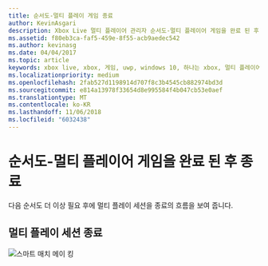 ```yaml
---
title: 순서도-멀티 플레이 게임 종료
author: KevinAsgari
description: Xbox Live 멀티 플레이어 관리자 순서도-멀티 플레이어 게임을 완료 된 후 종료 합니다.
ms.assetid: f80eb3ca-faf5-459e-8f55-acb9aedec542
ms.author: kevinasg
ms.date: 04/04/2017
ms.topic: article
keywords: xbox live, xbox, 게임, uwp, windows 10, 하나는 xbox, 멀티 플레이어 관리자, 순서도
ms.localizationpriority: medium
ms.openlocfilehash: 2fab527d1198914d707f8c3b4545cb882974bd3d
ms.sourcegitcommit: e814a13978f33654d8e995584f4b047cb53e0aef
ms.translationtype: MT
ms.contentlocale: ko-KR
ms.lasthandoff: 11/06/2018
ms.locfileid: "6032438"
---
```

# <a name="flowchart---shut-down-after-a-multiplayer-game-is-complete"></a>순서도-멀티 플레이어 게임을 완료 된 후 종료

다음 순서도 더 이상 필요 후에 멀티 플레이 세션을 종료의 흐름을 보여 줍니다.

## <a name="shut-down-a-multiplayer-session"></a>멀티 플레이 세션 종료

![스마트 매치 메이 킹](../../../images/multiplayer/mpm-shut-down.png)
